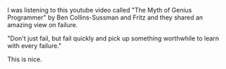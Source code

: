 <html><body><p>I was listening to this youtube video called "The Myth of Genius Programmer" by Ben Collins-Sussman and Fritz and they shared an amazing view on failure.



"Don't just fail, but fail quickly and pick up something worthwhile to learn with every failure."



This is nice.</p></body></html>